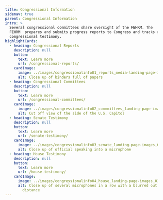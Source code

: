 ```yaml
---
title: Congressional Information
sidenav: true
parent: Congressional Information
intro: >
  Several congressional committees share oversight of the FEHRM. The
  FEHRM  prepares and submits progress reports to Congress and tracks related
  congressional testimony.
highlightCards:
  - heading: Congressional Reports
    description: null
    button:
      text: Learn more
      url: /congressional-reports/
    cardImage:
      image: ../images/congressionalinfo01_reports_media-landing-page-images_012125.png
      alt: Close up of binders full of papers
  - heading: Congressional Committees
    description: null
    button:
      text: Learn more
      url: /congressional-committees/
    cardImage:
      image: ../images/congressionalinfo02_commmittees_landing-page-images_010625_v2-18.png
      alt: Cut off view of the side of the U.S. Capitol
  - heading: Senate Testimony
    description: null
    button:
      text: Learn more
      url: /senate-testimony/
    cardImage:
      image: ../images/congressionalinfo03_senate_landing-page-images_010625_v2-19.png
      alt: Close up of official speaking into a microphone
  - heading: House Testimony
    description: null
    button:
      text: Learn more
      url: /house-testimony/
    cardImage:
      image: ../images/congressionalinfo04_house_landing-page-images_010625_v2-20.png
      alt: Close up of several microphones in a row with a blurred out audience in the
        distance
---
```

